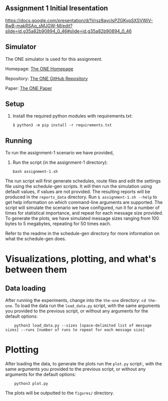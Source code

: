## Assignment 1 Initial Iresentation

https://docs.google.com/presentation/d/1Vrsz8ayclsPZGKvpSXSVWiV-8wB-makRSAq_sMJGW-M/edit?slide=id.g35a82b90894_0_46#slide=id.g35a82b90894_0_46

## Simulator

The ONE simulator is used for this assignment.

Homepage: [The ONE Homepage](https://akeranen.github.io/the-one/)

Repository: [The ONE GitHub Repository](https://github.com/akeranen/the-one)

Paper: [The ONE Paper](https://www.netlab.tkk.fi/tutkimus/dtn/theone/pub/the_one_simutools.pdf)

## Setup

1. Install the required python modules with requirements.txt:
    ```
    $ python3 -m pip install -r requirements.txt
    ```

## Running
To run the assignment-1 scenario we have provided, 
1. Run the script (in the assignment-1 directory):
    ```
    bash assignment-1.sh
    ```

The run script will first generate schedules, route files and edit the settings file using the schedule-gen scripts.
It will then run the simulation using default values, if values are not provided. The resulting reports will be produced in the `reports_data` directory.
Run `$ assignment-1.sh --help` to get help information on which command-line arguments are supported. The script will simulate the scenario we have configured, run it for a number of times for statistical importance, and repeat for each message size provided. To generate the plots, we have simulated message sizes ranging from 100 bytes to 5 megabytes, repeating for 50 times each.

Refer to the readme in the schedule-gen directory for more information on what the schedule-gen does.

# Visualizations, plotting, and what's between them

## Data loading
After running the experiments, change into the `the-one` directory: `cd the-one`.
To load the data run the `load_data.py` script, with the same arguments you provided to the previous script, or without any arguments for the default options:
```
    python3 load_data.py --sizes [space-delimited list of message sizes] --runs [number of runs to repeat for each message size]
```

# Plotting
After loading the data, to generate the plots run the `plot.py` script:, with the same arguments you provided to the previous script, or without any arguments for the default options:
```
    python3 plot.py
```
The plots will be outputted to the `figures/` directory.